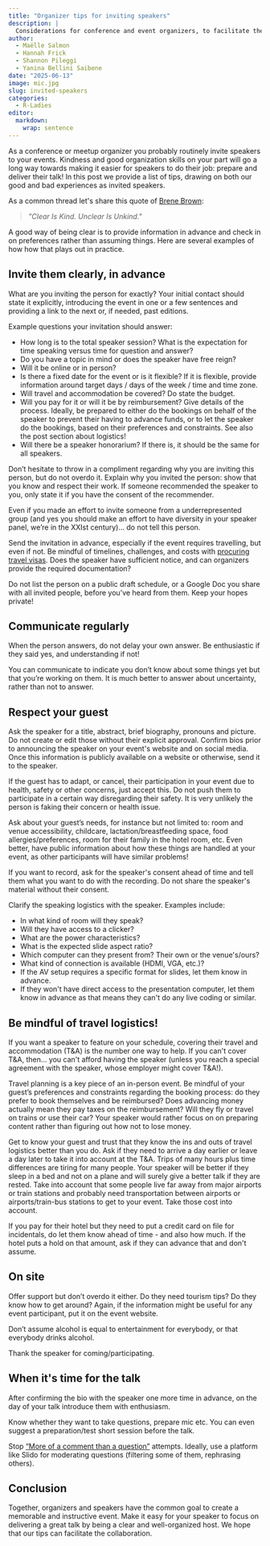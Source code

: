 ```yaml
---
title: "Organizer tips for inviting speakers"
description: |
  Considerations for conference and event organizers, to facilitate the participation of invited speakers.
author:
  - Maëlle Salmon
  - Hannah Frick
  - Shannon Pileggi
  - Yanina Bellini Saibene
date: "2025-06-13"
image: mic.jpg
slug: invited-speakers
categories:
  - R-Ladies
editor:
  markdown:
    wrap: sentence
---
```


As a conference or meetup organizer you probably routinely invite speakers to your events.
Kindness and good organization skills on your part will go a long way towards making it easier for speakers to do their job: prepare and deliver their talk!
In this post we provide a list of tips, drawing on both our good and bad experiences as invited speakers.

As a common thread let's share this quote of [Brene Brown](https://brenebrown.com/articles/2018/10/15/clear-is-kind-unclear-is-unkind/):

> _"Clear Is Kind. Unclear Is Unkind."_

A good way of being clear is to provide information in advance and check in on preferences rather than assuming things.
Here are several examples of how how that plays out in practice.

## Invite them clearly, in advance

What are you inviting the person for exactly? 
Your initial contact should state it explicitly, introducing the event in one or a few sentences and providing a link to the next or, if needed, past editions.

Example questions your invitation should answer: 
- How long is to the total speaker session? What is the expectation for time speaking versus time for question and answer?
- Do you have a topic in mind or does the speaker have free reign? 
- Will it be online or in person? 
- Is there a fixed date for the event or is it flexible? If it is flexible, provide information around target days / days of the week / time and time zone.
- Will travel and accommodation be covered? Do state the budget.
- Will you pay for it or will it be by reimbursement? Give details of the process. Ideally, be prepared to either do the bookings on behalf of the speaker to prevent their having to advance funds, or to let the speaker do the bookings, based on their preferences and constraints. See also the post section about logistics!
- Will there be a speaker honorarium? If there is, it should be the same for all speakers.

Don’t hesitate to throw in a compliment regarding why you are inviting this person, but do not overdo it.
Explain why you invited the person: show that you know and respect their work.
If someone recommended the speaker to you, only state it if you have the consent of the recommender.

Even if you made an effort to invite someone from a underrepresented group (and yes you should make an effort to have diversity in your speaker panel, we’re in the XXIst century)… do not tell this person.

Send the invitation in advance, especially if the event requires travelling, but even if not. 
Be mindful of timelines, challenges, and costs with [procuring travel visas](https://yabellini.netlify.app/blog/2023-05-06-visa/). 
Does the speaker have sufficient notice, and can organizers provide the required documentation?

Do not list the person on a public draft schedule, or a Google Doc you share with all invited people, before you’ve heard from them. 
Keep your hopes private!

## Communicate regularly

When the person answers, do not delay your own answer. 
Be enthusiastic if they said yes, and understanding if not!

You can communicate to indicate you don’t know about some things yet but that you’re working on them. 
It is much better to answer about uncertainty, rather than not to answer.

## Respect your guest

Ask the speaker for a title, abstract, brief biography, pronouns and picture.
Do not create or edit those without their explicit approval.
Confirm bios prior to announcing the speaker on your event's website and on social media.
Once this information is publicly available on a website or otherwise, send it to the speaker.

If the guest has to adapt, or cancel, their participation in your event due to health, safety or other concerns, just accept this. 
Do not push them to participate in a certain way disregarding their safety. 
It is very unlikely the person is faking their concern or health issue.

Ask about your guest’s needs, for instance but not limited to: room and venue accessibility, childcare, lactation/breastfeeding space, food allergies/preferences, room for their family in the hotel room, etc. 
Even better, have public information about how these things are handled at your event, as other participants will have similar problems!

If you want to record, ask for the speaker's consent ahead of time and tell them what you want to do with the recording. 
Do not share the speaker's material without their consent.

Clarify the speaking logistics with the speaker. Examples include:
- In what kind of room will they speak?
- Will they have access to a clicker?
- What are the power characteristics?
- What is the expected slide aspect ratio?
- Which computer can they present from? Their own or the venue's/ours?
- What kind of connection is available (HDMI, VGA, etc.)?
- If the AV setup requires a specific format for slides, let them know in advance.
- If they won't have direct access to the presentation computer, let them know in advance as that means they can't do any live coding or similar.

## Be mindful of travel logistics!

If you want a speaker to feature on your schedule, covering their travel and accommodation (T&A) is the number one way to help. 
If you can't cover T&A, then… you can't afford having the speaker (unless you reach a special agreement with the speaker, whose employer might cover T&A!).

Travel planning is a key piece of an in-person event. 
Be mindful of your guest’s preferences and constraints regarding the booking process: do they prefer to book themselves and be reimbursed? 
Does advancing money actually mean they pay taxes on the reimbursement? 
Will they fly or travel on trains or use their car? 
Your speaker would rather focus on on preparing content rather than figuring out how not to lose money.

Get to know your guest and trust that they know the ins and outs of travel logistics better than you do. 
Ask if they need to arrive a day earlier or leave a day later to take it into account at the T&A. 
Trips of many hours plus time differences are tiring for many people. 
Your speaker will be better if they sleep in a bed and not on a plane and will surely give a better talk if they are rested. 
Take into account that some people live far away from major airports or train stations and probably need transportation between airports or airports/train-bus stations to get to your event. 
Take those cost into account.

If you pay for their hotel but they need to put a credit card on file for incidentals, do let them know ahead of time - and also how much. If the hotel puts a hold on that amount, ask if they can advance that and don't assume.

## On site

Offer support but don’t overdo it either. 
Do they need tourism tips? Do they know how to get around? 
Again, if the information might be useful for any event participant, put it on the event website.

Don’t assume alcohol is equal to entertainment for everybody,
or that everybody drinks alcohol.

Thank the speaker for coming/participating.

## When it's time for the talk

After confirming the bio with the speaker one more time in advance,
on the day of your talk introduce them with enthusiasm.

Know whether they want to take questions, prepare mic etc.
You can even suggest a preparation/test short session before the talk.

Stop [“More of a comment than a question”](https://danirabaiotti.wordpress.com/2017/05/15/academic-etiquette-tips-on-conducting-yourself-at-an-academic-conference/) attempts.
Ideally, use a platform like Slido for moderating questions (filtering some of them, rephrasing others).

## Conclusion

Together, organizers and speakers have the common goal to create a memorable and instructive event.
Make it easy for your speaker to focus on delivering a great talk by being a clear and well-organized host.
We hope that our tips can facilitate the collaboration.